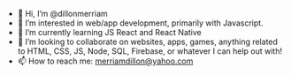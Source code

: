- 👋 Hi, I’m @dillonmerriam
- 👀 I’m interested in web/app development, primarily with Javascript. 
- 🌱 I’m currently learning JS React and React Native
- 💞️ I’m looking to collaborate on websites, apps, games,
     anything related to HTML, CSS, JS, Node, SQL, Firebase, or whatever I can help out with!
- 📫 How to reach me: merriamdillon@yahoo.com

<!---
dillonmerriam/dillonmerriam is a ✨ special ✨ repository because its `README.md` (this file) appears on your GitHub profile.
You can click the Preview link to take a look at your changes.
--->
